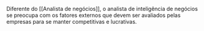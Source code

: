 ---
---

Diferente do [[Analista de negócios]], o analista de inteligência de negócios se preocupa com os fatores externos que devem ser avaliados pelas empresas para se manter competitivas e lucrativas. 

